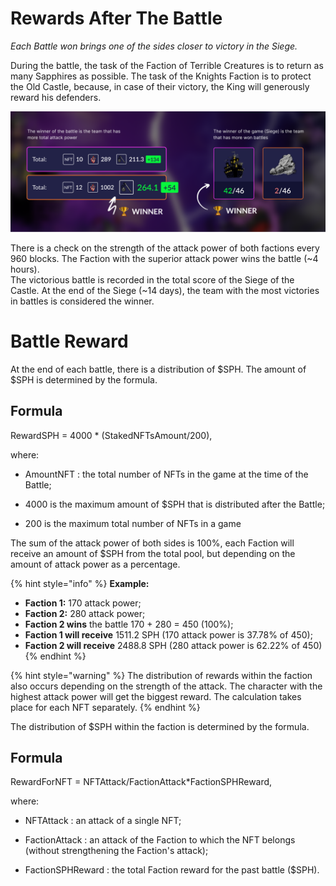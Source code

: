 # Rewards After The Battle
_Each Battle won brings one of the sides closer to victory in the Siege._

During the battle, the task of the Faction of Terrible Creatures is to return as many Sapphires as possible. 
The task of the Knights Faction is to protect the Old Castle, because, in case of their victory, the King 
will generously reward his defenders.

![Connect Wallet](/.content/img/rewards_after_the_battle/rewards_after_the_battle.png)

There is a check on the strength of the attack power of both factions every 960 blocks. The Faction with 
the superior attack power wins the battle (~4 hours).\
The victorious battle is recorded in the total score of the Siege of the Castle. At the end of the 
Siege (~14 days), the team with the most victories in battles is considered the winner.

# Battle Reward
At the end of each battle, there is a distribution of $SPH. The amount of $SPH is determined by the formula.
## Formula
RewardSPH = 4000 * (StakedNFTsAmount/200),

where:
* AmountNFT
: the total number of NFTs in the game at the time of the Battle;

* 4000 is the maximum amount of $SPH that is distributed after the Battle;
* 200 is the maximum total number of NFTs in a game

The sum of the attack power of both sides is 100%, each Faction will receive an amount of $SPH from the 
total pool, but depending on the amount of attack power as a percentage. 

{% hint style="info" %}
**Example:** 
* **Faction 1:** 170 attack power;
* **Faction 2:** 280 attack power;
* **Faction 2 wins** the battle 170 + 280 = 450 (100%);
* **Faction 1 will receive** 1511.2 SPH (170 attack power is 37.78% of 450);
* **Faction 2 will receive** 2488.8 SPH (280 attack power is 62.22% of 450)
{% endhint %}

{% hint style="warning" %}
The distribution of rewards within the faction also occurs depending on the strength of the attack. The 
character with the highest attack power will get the biggest reward. The calculation takes place for 
each NFT separately.
{% endhint %}

The distribution of $SPH within the faction is determined by the formula.
## Formula
RewardForNFT = NFTAttack/FactionAttack*FactionSPHReward,

where:
* NFTAttack
: an attack of a single NFT;

* FactionAttack
: an attack of the Faction to which the NFT belongs (without strengthening the Faction's 
attack);

* FactionSPHReward
: the total Faction reward for the past battle ($SPH).
